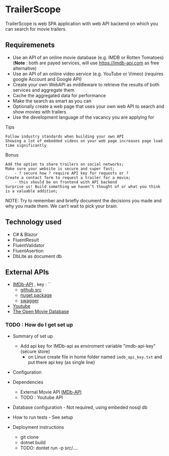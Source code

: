 # TrailerScope

TrailerScope is web SPA application with web API backend on which you can search for movie trailers.

## Requiremenets

- Use an API of an online movie database (e.g. IMDB or Rotten Tomatoes) (**Note** : both are payed services, will use https://imdb-api.com as free alternative)
- Use an API of an online video service (e.g. YouTube or Vimeo) (requires google Account and Google API)
- Create your own WebAPI as middleware to retrieve the results of both services and aggregate them
- Cache the aggregated data for performance
- Make the search as smart as you can
- Optionally create a web page that uses your own web API to search and show movies with trailers
- Use the development language of the vacancy you are applying for

Tips

    Follow industry standards when building your own API
    Showing a lot of embedded videos on your web page increases page load time significantly

Bonus

    Add the option to share trailers on social networks;
    Make sure your website is secure and super fast;
        - ? secure how ? require API key for requests or ?
    Create a contact form to request a trailer for a movie;
        - this should be on frontend with API backend
    Surprise us! Build something we haven’t thought of or what you think is a valuable addition;

NOTE: Try to remember and briefly document the decisions you made and why you made them. We can’t wait to pick your brain.


## Technology used

* C# & Blazor
* FluentResult
* FluentValidator
* FluentAsertion
* DbLite as document db

## External APIs

- [IMDb-API](https://imdb-api.com) , key : ``
    - [github src](https://github.com/IMDb-API/IMDbApiLib)
    - [nuget package](https://www.nuget.org/packages/IMDbApiLib)
    - [swagger](https://imdb-api.com/swagger/index.html)
- [Youtube](https://developers.google.com/youtube/v3/docs/videos)
- [The Open Movie Database](https://www.omdbapi.com/)

### TODO : How do I get set up

* Summary of set up
    - Add api key for IMDb-api as enviroment variable "imdb-api-key" (secure store)
        - on Linux create file in home folder named `imdb_api_key.txt` and put there api key (as single line)

* Configuration
* Dependencies
    - External Movie API [IMDb-API](https://imdb-api.com)
    - TODO : Youtube API 
* Database configuration - Not required, using embeded nosql db
* How to run tests - See setup
* Deployment instructions
    - git clone
    - dotnet build
    - TODO: dontet run -p src/....
